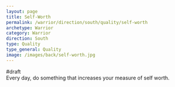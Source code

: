 ```yaml
---
layout: page
title: Self-Worth
permalink: /warrior/direction/south/quality/self-worth
archetype: Warrior
category: Warrior
direction: South
type: Quality
type_general: Quality
image: /images/back/self-worth.jpg
---
```

#draft   
Every day, do something that increases your measure of self worth. 
